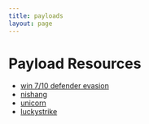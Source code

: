 ```yaml
---
title: payloads
layout: page
---
```

# Payload Resources

* [win 7/10 defender evasion](https://github.com/oddcod3/Phantom-Evasion)
* [nishang](https://github.com/samratashok/nishang)
* [unicorn](https://github.com/trustedsec/unicorn)
* [luckystrike](https://github.com/curi0usJack/luckystrike)

